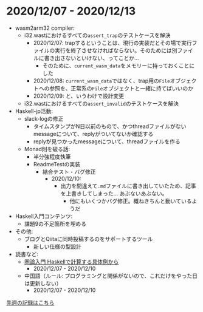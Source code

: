# 2020/12/07 - 2020/12/13

- wasm2arm32 compiler:
    - i32.wastにおけるすべての`assert_trap`のテストケースを解決
        - 2020/12/07: trapするということは、現行の実装だとその場で実行ファイルの実行を終了させなければならない。そのためには別ファイルに書き出さないといけない、ってことか...
            - そのために、`current_wasm_data`をメモリーに持っておくことにした
        - 2020/12/08: `current_wasm_data`ではなく、trap用の`File`オブジェクトへの参照を、正常系の`File`オブジェクトと一緒に持てばいいのか
        - 2020/12/09: と、いうわけで設計変更
    - i32.wastにおけるすべての`assert_invalid`のテストケースを解決
- Haskell-jp活動:
    - slack-logの修正
        - タイムスタンプがN日以前のもので、かつthreadファイルがないmessageについて、replyがついてないか確認する
        - replyが見つかったmessageについて、threadファイルを作る
    - Monad則を破る話:
        - 半分強程度執筆
        - ReadmeTestの実装
            - 結合テスト・バグ修正
                - 2020/12/10:
                    - 出力を間違えて`.md`ファイルに書き出していたため、記事を上書きしてしまった... あぶないあぶない。
                        - 他にもいくつかバグ修正。概ねきちんと動いているようだ
- Haskell入門コンテンツ:
    - 課題9の不足箇所を埋める
- その他:
    - ブログとQiitaに同時投稿するのをサポートするツール
        - 新しい仕様の型設計
- 読書など:
    - [圏論入門 Haskellで計算する具体例から](https://www.nippyo.co.jp/shop/book/8340.html)
        - 2020/12/07 - 2020/12/10
    - 中国語（ルール: プログラミングと関係がないので、これだけをやった日は更新しない）
        - 2020/12/07 - 2020/12/10

[先週の記録はこちら](https://github.com/igrep/daily-commits/blob/6eb1401b86ee228594e2dc9837b26abedbc08a35/yesterday.md)
